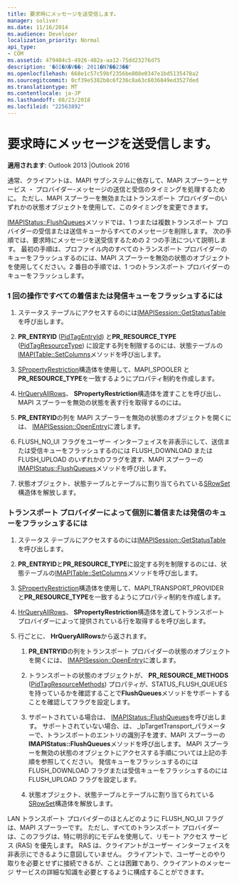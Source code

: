 ```yaml
---
title: 要求時にメッセージを送受信します。
manager: soliver
ms.date: 11/16/2014
ms.audience: Developer
localization_priority: Normal
api_type:
- COM
ms.assetid: 479404c5-4926-402a-aa12-75dd23276d75
description: '�ŏI�X�V��: 2011�N7��23��'
ms.openlocfilehash: 668e1c57c59bf2356be808e0347e1bd5135478a2
ms.sourcegitcommit: 0cf39e5382b8c6f236c8a63c6036849ed3527ded
ms.translationtype: MT
ms.contentlocale: ja-JP
ms.lasthandoff: 08/23/2018
ms.locfileid: "22563892"
---
```

# <a name="sending-or-receiving-a-message-on-demand"></a>要求時にメッセージを送受信します。
  
**適用されます**: Outlook 2013 |Outlook 2016 
  
通常、クライアントは、MAPI サブシステムに依存して、MAPI スプーラーとサービス ・ プロバイダー-メッセージの送信と受信のタイミングを処理するために。 ただし、MAPI スプーラーを無効またはトランスポート プロバイダーのいずれかの状態オブジェクトを使用して、このタイミングを変更できます。
  
[IMAPIStatus::FlushQueues](imapistatus-flushqueues.md)メソッドでは、1 つまたは複数トランスポート プロバイダーの受信または送信キューからすべてのメッセージを削除します。 次の手順では、要求時にメッセージを送受信するための 2 つの手法について説明します。 最初の手順は、プロファイル内のすべてのトランスポート プロバイダーのキューをフラッシュするのには、MAPI スプーラーを無効の状態のオブジェクトを使用してください。2 番目の手順では、1 つのトランスポート プロバイダーのキューをフラッシュします。 
  
### <a name="to-flush-all-incoming-or-outgoing-queues-in-a-single-operation"></a>1 回の操作ですべての着信または発信キューをフラッシュするには
  
1. ステータス テーブルにアクセスするのには[IMAPISession::GetStatusTable](imapisession-getstatustable.md)を呼び出します。 
    
2. **PR_ENTRYID** ([PidTagEntryId](pidtagentryid-canonical-property.md)) と**PR_RESOURCE_TYPE** ([PidTagResourceType](pidtagresourcetype-canonical-property.md)) に設定する列を制限するのには、状態テーブルの[IMAPITable::SetColumns](imapitable-setcolumns.md)メソッドを呼び出します。
    
3. [SPropertyRestriction](spropertyrestriction.md)構造体を使用して、MAPI_SPOOLER と**PR_RESOURCE_TYPE**を一致するようにプロパティ制約を作成します。 
    
4. [HrQueryAllRows](hrqueryallrows.md)、 **SPropertyRestriction**構造体を渡すことを呼び出し、MAPI スプーラーを無効の状態を表す行を取得するのには。 
    
5. **PR_ENTRYID**の列を MAPI スプーラーを無効の状態のオブジェクトを開くには、 [IMAPISession::OpenEntry](imapisession-openentry.md)に渡します。 
    
6. FLUSH_NO_UI フラグをユーザー インターフェイスを非表示にして、送信または受信キューをフラッシュするのには FLUSH_DOWNLOAD または FLUSH_UPLOAD のいずれかのフラグを渡す、MAPI スプーラーの[IMAPIStatus::FlushQueues](imapistatus-flushqueues.md)メソッドを呼び出します。 
    
7. 状態オブジェクト、状態テーブルとテーブルに割り当てられている[SRowSet](srowset.md)構造体を解放します。 
    
### <a name="to-flush-incoming-or-outgoing-queues-individually-by-transport-provider"></a>トランスポート プロバイダーによって個別に着信または発信のキューをフラッシュするには
  
1. ステータス テーブルにアクセスするのには[IMAPISession::GetStatusTable](imapisession-getstatustable.md)を呼び出します。 
    
2. **PR_ENTRYID**と**PR_RESOURCE_TYPE**に設定する列を制限するのには、状態テーブルの[IMAPITable::SetColumns](imapitable-setcolumns.md)メソッドを呼び出します。
    
3. [SPropertyRestriction](spropertyrestriction.md)構造体を使用して、MAPI_TRANSPORT_PROVIDER と**PR_RESOURCE_TYPE**を一致するようにプロパティ制約を作成します。 
    
4. [HrQueryAllRows](hrqueryallrows.md)、 **SPropertyRestriction**構造体を渡してトランスポート プロバイダーによって提供されている行を取得するを呼び出します。 
    
5. 行ごとに、 **HrQueryAllRows**から返されます。
    
    1. **PR_ENTRYID**の列をトランスポート プロバイダーの状態のオブジェクトを開くには、 [IMAPISession::OpenEntry](imapisession-openentry.md)に渡します。 
        
    2. トランスポートの状態のオブジェクトが、 **PR_RESOURCE_METHODS** ([PidTagResourceMethods](pidtagresourcemethods-canonical-property.md)) プロパティが、STATUS_FLUSH_QUEUES を持っているかを確認することで**FlushQueues**メソッドをサポートすることを確認してフラグを設定します。 
        
    3. サポートされている場合は、 [IMAPIStatus::FlushQueues](imapistatus-flushqueues.md)を呼び出します。 サポートされていない場合、は、 _lpTargetTransport_パラメーターで、トランスポートのエントリの識別子を渡す、MAPI スプーラーの**IMAPIStatus::FlushQueues**メソッドを呼び出します。 MAPI スプーラーを無効の状態のオブジェクトにアクセスする手順については上記の手順を参照してください。 発信キューをフラッシュするのには FLUSH_DOWNLOAD フラグまたは受信キューをフラッシュするのには FLUSH_UPLOAD フラグを設定します。 
        
    4. 状態オブジェクト、状態テーブルとテーブルに割り当てられている[SRowSet](srowset.md)構造体を解放します。 
    
LAN トランスポート プロバイダーのほとんどのように FLUSH_NO_UI フラグは、MAPI スプーラーです。 ただし、すべてのトランスポート プロバイダーは、このフラグは、特に明示的にモデムを使用して、リモート アクセス サービス (RAS) を優先します。 RAS は、クライアントがユーザー インターフェイスを非表示にできるように意図していません。 クライアントで、ユーザーとのやり取りを必要とせずに接続できるが、ことは困難であり、クライアントのメッセージ サービスの詳細な知識を必要とするように構成することができます。
  

